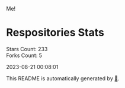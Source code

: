 Me!

# Respositories Stats
Stars Count: 233  
Forks Count: 5

2023-08-21 00:08:01  

This README is automatically generated by [🐰](https://github.com/rnitta/rnitta).

